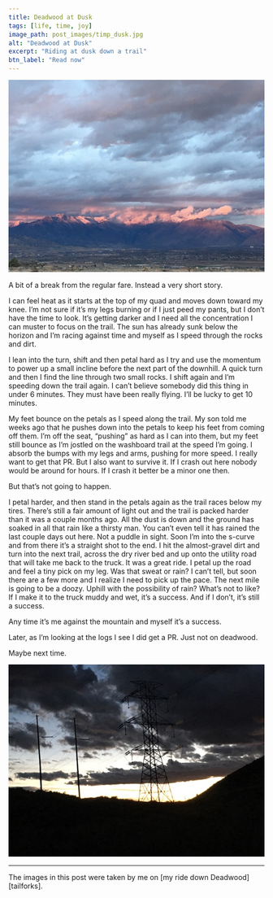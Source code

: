 ```yaml
---
title: Deadwood at Dusk
tags: [life, time, joy]
image_path: post_images/timp_dusk.jpg
alt: "Deadwood at Dusk"
excerpt: "Riding at dusk down a trail"
btn_label: "Read now"
---
```

![timp at dusk][timp_dusk]

A bit of a break from the regular fare. Instead a very short story.

I can feel heat as it starts at the top of my quad and moves down toward my knee. I’m not sure if it’s my legs burning or if I just peed my pants, but I don’t have the time to look. It’s getting darker and I need all the concentration I can muster to focus on the trail. The sun has already sunk below the horizon and I’m racing against time and myself as I speed through the rocks and dirt.

I lean into the turn, shift and then petal hard as I try and use the momentum to power up a small incline before the next part of the downhill. A quick turn and then I find the line through two small rocks. I shift again and I’m speeding down the trail again. I can’t believe somebody did this thing in under 6 minutes. They must have been really flying. I’ll be lucky to get 10 minutes.

My feet bounce on the petals as I speed along the trail. My son told me weeks ago that he pushes down into the petals to keep his feet from coming off them. I’m off the seat, “pushing” as hard as I can into them, but my feet still bounce as I’m jostled on the washboard trail at the speed I’m going. I absorb the bumps with my legs and arms, pushing for more speed. I really want to get that PR. But I also want to survive it. If I crash out here nobody would be around for hours. If I crash it better be a minor one then.

But that’s not going to happen.

I petal harder, and then stand in the petals again as the trail races below my tires. There’s still a fair amount of light out and the trail is packed harder than it was a couple months ago. All the dust is down and the ground has soaked in all that rain like a thirsty man. You can’t even tell it has rained the last couple days out here. Not a puddle in sight. 
Soon I’m into the s-curve and from there it’s a straight shot to the end. I hit the almost-gravel dirt and turn into the next trail, across the dry river bed and up onto the utility road that will take me back to the truck. It was a great ride. I petal up the road and feel a tiny pick on my leg. Was that sweat or rain? I can’t tell, but soon there are a few more and I realize I need to pick up the pace. The next mile is going to be a doozy. Uphill with the possibility of rain? What’s not to like? If I make it to the truck muddy and wet, it’s a success. And if I don’t, it’s still a success.

Any time it’s me against the mountain and myself it’s a success.

Later, as I’m looking at the logs I see I did get a PR. Just not on deadwood. 

Maybe next time.

![electric night][electric_night]

---
The images in this post were taken by me on [my ride down Deadwood][tailforks].

[trailforks]: https://www.trailforks.com/ridelog/view/4522064/
[timp_dusk]: /images/post_images/timp_dusk.jpg
[electric_night]: /images/post_images/electric_night.jpg
